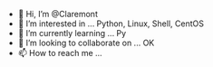 - 👋 Hi, I’m @Claremont
- 👀 I’m interested in ... Python, Linux, Shell, CentOS
- 🌱 I’m currently learning ... Py
- 💞️ I’m looking to collaborate on ... OK
- 📫 How to reach me ...

<!---
y233194/y233194 is a ✨ special ✨ repository because its `README.md` (this file) appears on your GitHub profile.
You can click the Preview link to take a look at your changes.
--->

